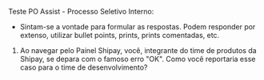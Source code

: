 Teste PO Assist - Processo Seletivo Interno:

- Sintam-se a vontade para formular as respostas. Podem responder por extenso, utilizar bullet points, prints, prints comentadas, etc.

1) Ao navegar pelo Painel Shipay, você, integrante do time de produtos da Shipay, se depara com o famoso erro "OK". Como você reportaria esse caso para o time de desenvolvimento?
